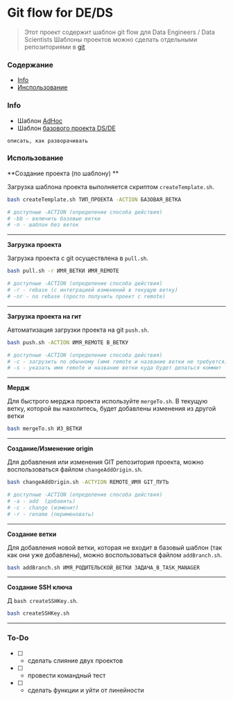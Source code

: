 # Git flow for DE/DS
> Этот проект содержит шаблон git flow для Data Engineers / Data Scientists 
> Шаблоны проектов можно сделать отдельными репозиториями в [git](https://docs.github.com/en/github/creating-cloning-and-archiving-repositories/creating-a-template-repository)

### Содержание

* [Info](#info)
* [Инспользование](#using)

### Info

* Шаблон [AdHoc](https://github.com/NameArtem/gitFlowDE/tree/master/template/adHoc)
* Шаблон [базового проекта DS/DE](https://github.com/NameArtem/gitFlowDE/tree/master/template/project)

`описать, как разворачивать`

### Использование

**Создание проекта (по шаблону) **

Загрузка шаблона проекта выполняется скриптом `createTemplate.sh`. 

```bash
bash createTemplate.sh ТИП_ПРОЕКТА -ACTION БАЗОВАЯ_ВЕТКА

# доступные -ACTION (определение способа действия)
# -bb - включить базовые ветки
# -n - шаблон без веток
```

------------------------

**Загрузка проекта**

Загрузка проекта с git осуществлена в `pull.sh`. 

```bash
bash pull.sh -r ИМЯ_ВЕТКИ ИМЯ_REMOTE

# доступные -ACTION (определение способа действия)
# -r - rebase (с интеграцией изменений в текущую ветку)
# -nr - no rebase (просто получить проект с remote)
```

------------------------

**Загрузка проекта на гит**

Автоматизация загрузки проекта на git `push.sh`. 

```bash
bash push.sh -ACTION ИМЯ_REMOTE В_ВЕТКУ

# доступные -ACTION (определение способа действия)
# -с - загрузить по обычному (имя remote и название ветки не требуется). Быстрый и простой способ
# -s - указать имя remote и название ветки куда будет делаться коммит

```

------------------------

**Мердж**

Для быстрого мерджа проекта используйте  `mergeTo.sh`. В текущую ветку, которой вы нахолитесь, будет добавлены изменения из другой ветки

```bash
bash mergeTo.sh ИЗ_ВЕТКИ
```

------------------------

**Создание/Изменение origin**

Для добавления или изменения GIT репозитория проекта, можно воспользоваться файлом `changeAddOrigin.sh`. 

```bash
bash changeAddOrigin.sh -ACTYION REMOTE_ИМЯ GIT_ПУТЬ

# доступные -ACTION (определение способа действия)
# -a - add  (добавить)
# -c - change (изменит)
# -r - rename (перименовать)
```

------------------------

**Создание ветки**

Для добавления новой ветки, которая не входит в базовый шаблон (так как они уже добавлены), можно воспользоваться файлом `addBranch.sh`. 

```bash
bash addBranch.sh ИМЯ_РОДИТЕЛЬСКОЙ_ВЕТКИ ЗАДАЧА_В_TASK_MANAGER
```

------------------------


**Создание SSH ключа**

Д `bash createSSHKey.sh`. 

```bash
bash createSSHKey.sh
```

------------------------




### To-Do

- [ ] - сделать слияние двух проектов
- [ ] - провести командный тест
- [ ] - сделать функции и уйти от линейности

